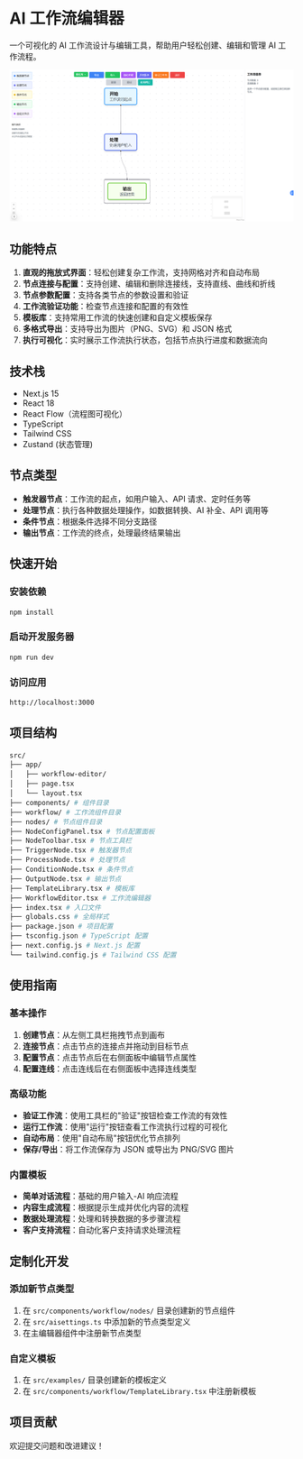 # AI 工作流编辑器

一个可视化的 AI 工作流设计与编辑工具，帮助用户轻松创建、编辑和管理 AI 工作流程。

![AI 工作流编辑器界面](./example.png)

## 功能特点

1. **直观的拖放式界面**：轻松创建复杂工作流，支持网格对齐和自动布局
2. **节点连接与配置**：支持创建、编辑和删除连接线，支持直线、曲线和折线
3. **节点参数配置**：支持各类节点的参数设置和验证
4. **工作流验证功能**：检查节点连接和配置的有效性
5. **模板库**：支持常用工作流的快速创建和自定义模板保存
6. **多格式导出**：支持导出为图片（PNG、SVG）和 JSON 格式
7. **执行可视化**：实时展示工作流执行状态，包括节点执行进度和数据流向

## 技术栈

- Next.js 15
- React 18
- React Flow（流程图可视化）
- TypeScript
- Tailwind CSS
- Zustand (状态管理)

## 节点类型

- **触发器节点**：工作流的起点，如用户输入、API 请求、定时任务等
- **处理节点**：执行各种数据处理操作，如数据转换、AI 补全、API 调用等
- **条件节点**：根据条件选择不同分支路径
- **输出节点**：工作流的终点，处理最终结果输出

## 快速开始

### 安装依赖

```bash
npm install
```

### 启动开发服务器

```bash
npm run dev
```

### 访问应用

```bash
http://localhost:3000
```

## 项目结构

```bash
src/
├── app/
│   ├── workflow-editor/
│   ├── page.tsx
│   └── layout.tsx
├── components/ # 组件目录
├── workflow/ # 工作流组件目录
├── nodes/ # 节点组件目录
├── NodeConfigPanel.tsx # 节点配置面板
├── NodeToolbar.tsx # 节点工具栏
├── TriggerNode.tsx # 触发器节点
├── ProcessNode.tsx # 处理节点
├── ConditionNode.tsx # 条件节点
├── OutputNode.tsx # 输出节点
├── TemplateLibrary.tsx # 模板库
├── WorkflowEditor.tsx # 工作流编辑器
├── index.tsx # 入口文件
├── globals.css # 全局样式
├── package.json # 项目配置
├── tsconfig.json # TypeScript 配置
├── next.config.js # Next.js 配置
└── tailwind.config.js # Tailwind CSS 配置
```

## 使用指南

### 基本操作

1. **创建节点**：从左侧工具栏拖拽节点到画布
2. **连接节点**：点击节点的连接点并拖动到目标节点
3. **配置节点**：点击节点后在右侧面板中编辑节点属性
4. **配置连线**：点击连线后在右侧面板中选择连线类型

### 高级功能

- **验证工作流**：使用工具栏的"验证"按钮检查工作流的有效性
- **运行工作流**：使用"运行"按钮查看工作流执行过程的可视化
- **自动布局**：使用"自动布局"按钮优化节点排列
- **保存/导出**：将工作流保存为 JSON 或导出为 PNG/SVG 图片

### 内置模板

- **简单对话流程**：基础的用户输入-AI 响应流程
- **内容生成流程**：根据提示生成并优化内容的流程
- **数据处理流程**：处理和转换数据的多步骤流程
- **客户支持流程**：自动化客户支持请求处理流程

## 定制化开发

### 添加新节点类型

1. 在 `src/components/workflow/nodes/` 目录创建新的节点组件
2. 在 `src/aisettings.ts` 中添加新的节点类型定义
3. 在主编辑器组件中注册新节点类型

### 自定义模板

1. 在 `src/examples/` 目录创建新的模板定义
2. 在 `src/components/workflow/TemplateLibrary.tsx` 中注册新模板

## 项目贡献

欢迎提交问题和改进建议！
